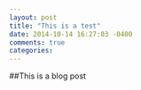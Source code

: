```yaml
---
layout: post
title: "This is a test"
date: 2014-10-14 16:27:03 -0400
comments: true
categories: 
---
```


##This is a blog post